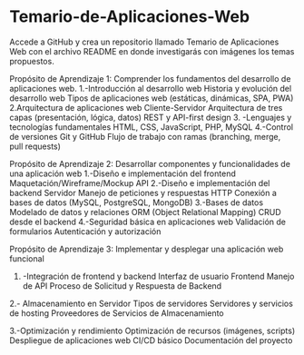 # Temario-de-Aplicaciones-Web
Accede a GitHub y crea un repositorio llamado Temario de Aplicaciones Web con el archivo README en donde investigarás con imágenes los temas propuestos.

Propósito de Aprendizaje 1: Comprender los fundamentos del desarrollo de aplicaciones web.
1.-Introducción al desarrollo web
Historia y evolución del desarrollo web
Tipos de aplicaciones web (estáticas, dinámicas, SPA, PWA)
2.Arquitectura de aplicaciones web
Cliente-Servidor
Arquitectura de tres capas (presentación, lógica, datos)
REST y API-first design
3. -Lenguajes y tecnologías fundamentales
HTML, CSS, JavaScript, PHP, MySQL
4.-Control de versiones
Git y GitHub
Flujo de trabajo con ramas (branching, merge, pull requests)

Propósito de Aprendizaje 2: Desarrollar componentes y funcionalidades de una aplicación web
1.-Diseño e implementación del frontend
Maquetación/Wireframe/Mockup
API
2.-Diseño e implementación del backend
Servidor
Manejo de peticiones y respuestas HTTP
Conexión a bases de datos (MySQL, PostgreSQL, MongoDB)
3.-Bases de datos
 Modelado de datos y relaciones
ORM (Object Relational Mapping)
CRUD desde el backend
4.-Seguridad básica en aplicaciones web
Validación de formularios
Autenticación y autorización 

Propósito de Aprendizaje 3: Implementar y desplegar una aplicación web funcional
1. -Integración de frontend y backend
Interfaz de usuario Frontend
Manejo de API
Proceso de Solicitud y Respuesta de Backend

2.- Almacenamiento en Servidor
Tipos de servidores 
Servidores y servicios de hosting 
Proveedores de Servicios de Almacenamiento

3.-Optimización y rendimiento
Optimización de recursos (imágenes, scripts)
Despliegue de aplicaciones web
CI/CD básico
Documentación del proyecto
